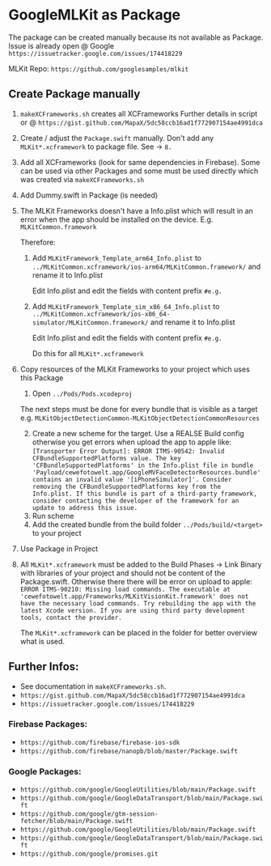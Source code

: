 # GoogleMLKit as Package

The package can be created manually because its not available as Package.
Issue is already open @ Google
`https://issuetracker.google.com/issues/174418229`


MLKit Repo: `https://github.com/googlesamples/mlkit`


## Create Package manually

1. `makeXCFrameworks.sh` creates all XCFrameworks
    Further details in script or @ `https://gist.github.com/MapaX/5dc58ccb16ad1f772907154ae4991dca`
    
2. Create / adjust the `Package.swift` manually. Don't add any  `MLKit*.xcframework` to package file. See -> `8.`

3. Add all XCFrameworks (look for same dependencies in Firebase). Some can be used via other Packages 
    and some must be used directly which was created via  `makeXCFrameworks.sh` 

4. Add Dummy.swift in Package (is needed)

5. The MLKit Frameworks doesn't have a Info.plist which will result in an error when the app should be installed on the device.
    E.g. `MLKitCommon.framework`
    
    Therefore:
    1. Add `MLKitFramework_Template_arm64_Info.plist` 
        to `../MLKitCommon.xcframework/ios-arm64/MLKitCommon.framework/` and rename it to Info.plist
        
        Edit Info.plist and edit the fields with content prefix  `#e.g.`
        
    2. Add `MLKitFramework_Template_sim_x86_64_Info.plist` 
        to `../MLKitCommon.xcframework/ios-x86_64-simulator/MLKitCommon.framework/` and rename it to Info.plist
        
        Edit Info.plist and edit the fields with content prefix  `#e.g.`
        
        Do this for all `MLKit*.xcframework`

6. Copy  resources of the MLKit Frameworks to your project which uses this Package
    1. Open `../Pods/Pods.xcodeproj`
    
    The next steps must be done for every bundle that is visible as a target e.g. `MLKitObjectDetectionCommon-MLKitObjectDetectionCommonResources`
    
    2. Create a new scheme for the target. Use a REALSE Build config otherwise you get errors when upload the app to apple like:
        `[Transporter Error Output]: ERROR ITMS-90542: Invalid CFBundleSupportedPlatforms value. The key 'CFBundleSupportedPlatforms' in the Info.plist file in bundle 'Payload/cewefotowelt.app/GoogleMVFaceDetectorResources.bundle' contains an invalid value '[iPhoneSimulator]'. Consider removing the CFBundleSupportedPlatforms key from the Info.plist. If this bundle is part of a third-party framework, consider contacting the developer of the framework for an update to address this issue.`
    3. Run scheme
    4. Add the created bundle from the build folder `../Pods/build/<target>` to your project
    
7. Use Package in Project

8. All  `MLKit*.xcframework` must be added to the Build Phases -> Link Binary with libraries of your project and should not be content of the Package.swift. 
    Otherwise there there will be error on upload to apple:
    `ERROR ITMS-90210: Missing load commands. The executable at 'cewefotowelt.app/Frameworks/MLKitVisionKit.framework' does not have the necessary load commands. Try rebuilding the app with the latest Xcode version. If you are using third party development tools, contact the provider.`
    
    The  `MLKit*.xcframework` can be placed in the folder for better overview what is used.


## Further Infos:
- See documentation in `makeXCFrameworks.sh`.
- `https://gist.github.com/MapaX/5dc58ccb16ad1f772907154ae4991dca`
- `https://issuetracker.google.com/issues/174418229`


### Firebase Packages:
- `https://github.com/firebase/firebase-ios-sdk`
- `https://github.com/firebase/nanopb/blob/master/Package.swift`

### Google Packages:
- `https://github.com/google/GoogleUtilities/blob/main/Package.swift`
- `https://github.com/google/GoogleDataTransport/blob/main/Package.swift`
- `https://github.com/google/gtm-session-fetcher/blob/main/Package.swift`
- `https://github.com/google/GoogleUtilities/blob/main/Package.swift`
- `https://github.com/google/GoogleDataTransport/blob/main/Package.swift`
- `https://github.com/google/promises.git`
